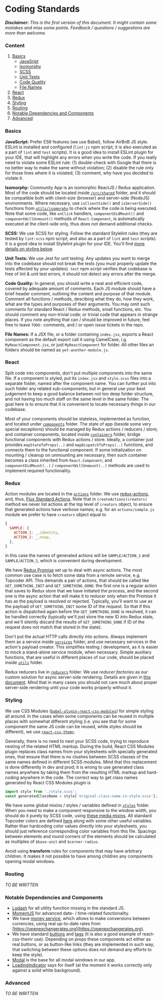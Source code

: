 # Coding Standards

***Disclaimer:*** *This is the first version of this document. It might contain some mistakes and miss some points. Feedback / questions / suggestions are more than welcome.*

### Content
1.  [Basics](#basics)
    - [JavaSript](#basics-javascript)
    - [Isomorphy](#basics-isomorphy)
    - [SCSS](#basics-scss)
    - [Unit Tests](#basics-unit-tests)
    - [Code Quality](#basics-code-quality)
    - [File Names](#basics-file-names)
2. [React](#react)
3. [Redux](#redux)
4. [Styling](#styling)
5. [Routing](#routing)
6. [Notable Dependencies and Components](#notable-dependencies-and-components)
7. [Advanced](#advanced)

### <a name="basics">Basics</a>

<a name="basics-javascript">**JavaScript:**</a> Prefer ES6 features (we use Babel), follow AirBnB JS style. ESLint is installed and configured (`lint:js` npm script; it is also executed as a part of `lint` and `test` scripts). It is a good idea to install ESLint plugin for your IDE, that will highlight any errors when you write the code. If you really need to violate some ESLint rule: (1) double-check with Google that there is no better way to make the same without violation; (2) disable the rule only for those lines where it is violated; (3) comment, why have you decided to violate it.

<a name="basics-isomorphy">**Isomorphy:**</a> Community App is an isomorphic ReactJS / Redux application. Most of the code should be located inside [`/src/shared`](https://github.com/topcoder-platform/community-app/tree/develop/src/shared) folder, and it should be compatible both with client-size (browser) and server-side (NodeJS) environments. Where necessary, use `isClientSide()` and `isServerSide()` functions from [`utils/isomorphy`](https://github.com/topcoder-platform/community-app/blob/develop/src/shared/utils/isomorphy.js) to check where the code is being executed. Note that some code, like `onClick` handlers, `componentDidMount()` and `componentWillUnmount()` methods of `React.Component`, is automatically executed at the client-side only, thus does not demand additional checks.

<a name="basics-scss">**SCSS:**</a> We use SCSS for styling. Follow the standard Stylelint rules (they are tested by `lint:scss` npm script; and also as a part of `lint` and `test` scripts). It is a good idea to install Stylelint plugin for your IDE. You'll find [more details on styling below](#styling).

<a name="basics-unit-tests">**Unit Tests:**</a> We use Jest for unit testing. Any updates you want to merge into the codebase should not break the tests (you must properly update the tests affected by your updates). `test` npm script verifies that codebase is free of lint & unit test errors, it should not detect any errors after the merge.

<a name="basics-code-quality">**Code Quality:**</a> In general, you should write a neat and efficient code, covered by adequate amount of comments. Each JS module should have a brief header comment, outlining the content and purpose of that module. Comment all functions / methods, descibing what they do, how they work, what are the types and purposes of their arguments. You may omit such comments for standard React / Redux methods, small functions, etc. You should comment any non-trivial code; or trivial code that appears in strange places. If you note anything that can / should be improved in future, feel free to leave `TODO:` comments, and / or open issue tickets in the repo.

<a name="basics-file-names">**File Names:**</a> If a JSX file, or a folder containing `index.jsx`, exports a React component as the default export call it using CamelCase, i.g. `MyReactComponent.jsx`, or just `MyReactComponent` for folder. All other files an folders should be named as `yet-another-module.js`.

### <a name="react-redux">React</a>
Split code into components, don't put multiple components into the same file. If a component is styled, put its `index.jsx` and `style.scss` files into a separate folder, named after the component name. You can further put into such folder any related sub-components; but in general use your best judgement to keep a good balance between not too deep folder structure, and not having too much staff on the same level in the same folder. The goal here is to ensure that it is convenient to locate necessary things in our codebase.

Most of your components should be stateless, implemented as function, and located under [`components`](https://github.com/topcoder-platform/community-app/tree/develop/src/shared/components) folder. The state of app (beside some very special exceptions) should be managed by Redux actions / reducers / store; and container components, located inside [`containers`](https://github.com/topcoder-platform/community-app/tree/develop/src/shared/containers) folder, bridge functional components with Redux actions / store. Ideally, a container just provides `mapStateToProps(..)` and `mapDispatchToProps(..)` functions, and connects them to the functional component. If some initialization on mounting / cleanup on unmounting are necessary, then such container becomes a class inherited from `React.Component`; and `componentDidMount(..)` / `componentWillUnmount(..)` methods
are used to implement required functionality.

### <a name="react-redux">Redux</a>

Action modules are located in the [`actions`](https://github.com/topcoder-platform/community-app/tree/develop/src/shared/actions) folder. We use [redux-actions](https://github.com/reduxactions/redux-actions), and, thus, [Flux Standard Actions](https://github.com/acdlite/flux-standard-action).  Note that in `createActions(creators)` method we never list actions at the top level of `creators` object, to ensure that generated actions have verbose names; e.g. for an `actions/sample.js` module we prefer to have `creators` object equal to
```js
{
  SAMPLE: {
    ACTION_1: _.identity,
    ACTION_2: _.noop,
  },
}
```
in this case the names of generated actions will be `SAMPLE/ACTION_1` and `SAMPLE/ACTION_2`, which is convenient during development.

We have [Redux Promise](https://github.com/acdlite/redux-promise) set up to deal with async actions. The most common use case is to fetch some data from a remote service, e.g. Topcoder API. This demands a pair of actions, that should be called like `GET_SOMETHING_INIT` and `GET_SOMETHING_DONE`: the first one is a regular action that saves to Redux store that we have initiated the process, and the second one is the async action that will make it to reducer only when the Promise it has as the payload is resolved or rejected. Typically, you'll want to use as the payload of `GET_SOMETHING_INIT` some ID of the request. So that if this action is dispatched again before the `GET_SOMETHING_DONE` is resolved, it can be handled correctly (typically we'll just store the new ID into Redux state, and we'll silently discard the results of `GET_SOMETHING_DONE` if ID of the request does not match that stored in the state).

Don't put the actual HTTP calls directly into actions. Always implement them as a service inside [`services`](https://github.com/topcoder-platform/community-app/tree/develop/src/shared/services) folder, and use necessary services in the action's payload creator. This simplifies testing / development, as it is easier to mock a stand-alone service module, when necessary. Simple auxiliary functions, that are useful in different places of our code, should be placed inside [`utils`](https://github.com/topcoder-platform/community-app/tree/develop/src/shared/utils) folder.

Redux reducers live in [`reducers`](https://github.com/topcoder-platform/community-app/tree/develop/src/shared/reducers) folder. We use *reducer factories* as our custom solution for async server-side rendering. Details are given in [this document](./why-reducer-factories-and-how-to-use-them.md). Mind that in many cases you should not care much about proper server-side rendering until your code works properly without it.

### <a name="styling">Styling</a>
We use CSS Modules ([`babel-plugin-react-css-modules`](https://github.com/gajus/babel-plugin-react-css-modules)) for simple styling all around. In the cases when some components can be reused in multiple places with somewhat different styling (i.e. you see that for some component the same JS code can be reused, while styles should be different), we use [`react-css-themr`](https://github.com/javivelasco/react-css-themr).

Generally, there is no need to nest your SCSS code, trying to reproduce nesting of the related HTML markup. During the build, React CSS Modules plugin replaces class names from your stylesheets with specially generated ones, that ensure that there is no clushes between SCSS classes of the same names defined in different SCSS modules. Mind that this replacement is done differently in dev and prod; it is wrong to use generated class names anywhere by taking them from the resulting HTML markup and hard-coding anywhere in the code. The correct way to get class names generated by React CSS Modules plugin is
```js
import style from './style.scss';
const generatedClassName = style['original-class-name-in-style-scss'];
```

We have some global mixins / styles / variables defined in [`styles`](https://github.com/topcoder-platform/community-app/tree/develop/src/styles) folder. When you need to make a component responsive to the window width, you should do it purely by SCSS code, using [these media mixins](https://github.com/topcoder-platform/community-app/blob/develop/src/styles/mixins/_media.scss). All standard Topcoder colors are defined [here](https://github.com/topcoder-platform/community-app/blob/develop/src/styles/_variables.scss) along with some other useful variables. Rather than hardcoding color values directly into your stylesheets, you should just reference corresponding color variables from this file. Spacings between elements and round corners of the elements should be calculated as multiples of `$base-unit` and `$corner-radius`.

Avoid using **transform** rules for components that may have arbitrary children. It makes it not possible to have among children any components opening modal windows.

### <a name="routing">Routing</a>

*TO BE WRITTEN*

### <a name="notable-dependencies-and-components">Notable Dependencies and Components</a>
- [Lodash](https://lodash.com/) for all utility function missing in the standard JS.
- [MomentJS](https://momentjs.com) for advanced date- / time-related functionality.
- We have [money service](https://github.com/topcoder-platform/community-app/blob/develop/src/shared/services/money.js), which allows to make conversions between currencies, using real up-to-date rates from [https://openexchangerates.org](https://openexchangerates.org).
- We have standard [buttons](https://github.com/topcoder-platform/community-app/tree/develop/src/shared/components/buttons) and [tags](https://github.com/topcoder-platform/community-app/tree/develop/src/shared/components/tags) (it is also a good example of react-css-themr use). Depending on props these components act either as real buttons, or as button-like links (they are implemented in such way, that switching between these options does not demand any efforts to keep the style).
- [Modal](https://github.com/topcoder-platform/community-app/tree/develop/src/shared/components/Modal) is the base for all modal windows in our app.
- [LoadingIndicator](https://github.com/topcoder-platform/community-app/tree/develop/src/shared/components/LoadingIndicator) says for itself (at the moment it works correctly only against a solid white background).

### <a name="advanced">Advanced</a>

*TO BE WRITTEN*

